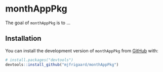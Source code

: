 
<!-- README.md is generated from README.Rmd. Please edit that file -->

# monthAppPkg

<!-- badges: start -->
<!-- badges: end -->

The goal of `monthAppPkg` is to …

## Installation

You can install the development version of `monthAppPkg` from
[GitHub](https://github.com/) with:

``` r
# install.packages("devtools")
devtools::install_github("mjfrigaard/monthAppPkg")
```
